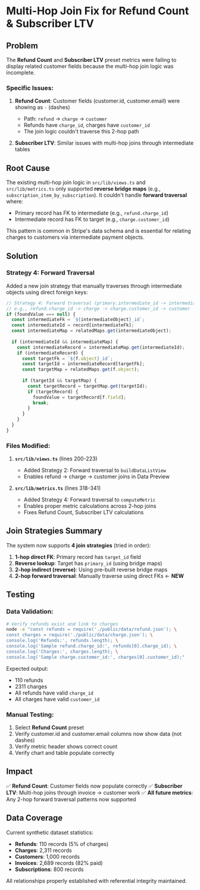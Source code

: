# Multi-Hop Join Fix for Refund Count & Subscriber LTV

## Problem

The **Refund Count** and **Subscriber LTV** preset metrics were failing to display related customer fields because the multi-hop join logic was incomplete.

### Specific Issues:

1. **Refund Count**: Customer fields (customer.id, customer.email) were showing as `-` (dashes)
   - Path: `refund` → `charge` → `customer`
   - Refunds have `charge_id`, charges have `customer_id`
   - The join logic couldn't traverse this 2-hop path

2. **Subscriber LTV**: Similar issues with multi-hop joins through intermediate tables

## Root Cause

The existing multi-hop join logic in `src/lib/views.ts` and `src/lib/metrics.ts` only supported **reverse bridge maps** (e.g., `subscription_item_by_subscription`). It couldn't handle **forward traversal** where:
- Primary record has FK to intermediate (e.g., `refund.charge_id`)
- Intermediate record has FK to target (e.g., `charge.customer_id`)

This pattern is common in Stripe's data schema and is essential for relating charges to customers via intermediate payment objects.

## Solution

### Strategy 4: Forward Traversal

Added a new join strategy that manually traverses through intermediate objects using direct foreign keys:

```typescript
// Strategy 4: Forward traversal (primary.intermediate_id -> intermediate -> target)
// e.g., refund.charge_id -> charge -> charge.customer_id -> customer
if (foundValue === null) {
  const intermediateFk = `${intermediateObject}_id`;
  const intermediateId = record[intermediateFk];
  const intermediateMap = relatedMaps.get(intermediateObject);
  
  if (intermediateId && intermediateMap) {
    const intermediateRecord = intermediateMap.get(intermediateId);
    if (intermediateRecord) {
      const targetFk = `${f.object}_id`;
      const targetId = intermediateRecord[targetFk];
      const targetMap = relatedMaps.get(f.object);
      
      if (targetId && targetMap) {
        const targetRecord = targetMap.get(targetId);
        if (targetRecord) {
          foundValue = targetRecord[f.field];
          break;
        }
      }
    }
  }
}
```

### Files Modified:

1. **`src/lib/views.ts`** (lines 200-223)
   - Added Strategy 2: Forward traversal to `buildDataListView`
   - Enables refund → charge → customer joins in Data Preview

2. **`src/lib/metrics.ts`** (lines 318-341)
   - Added Strategy 4: Forward traversal to `computeMetric`
   - Enables proper metric calculations across 2-hop joins
   - Fixes Refund Count, Subscriber LTV calculations

## Join Strategies Summary

The system now supports **4 join strategies** (tried in order):

1. **1-hop direct FK**: Primary record has `target_id` field
2. **Reverse lookup**: Target has `primary_id` (using bridge maps)
3. **2-hop indirect (reverse)**: Using pre-built reverse bridge maps
4. **2-hop forward traversal**: Manually traverse using direct FKs ← **NEW**

## Testing

### Data Validation:
```bash
# Verify refunds exist and link to charges
node -e "const refunds = require('./public/data/refund.json'); \
const charges = require('./public/data/charge.json'); \
console.log('Refunds:', refunds.length); \
console.log('Sample refund.charge_id:', refunds[0].charge_id); \
console.log('Charges:', charges.length); \
console.log('Sample charge.customer_id:', charges[0].customer_id);"
```

Expected output:
- 110 refunds
- 2311 charges
- All refunds have valid `charge_id`
- All charges have valid `customer_id`

### Manual Testing:
1. Select **Refund Count** preset
2. Verify customer.id and customer.email columns now show data (not dashes)
3. Verify metric header shows correct count
4. Verify chart and table populate correctly

## Impact

✅ **Refund Count**: Customer fields now populate correctly
✅ **Subscriber LTV**: Multi-hop joins through invoice → customer work
✅ **All future metrics**: Any 2-hop forward traversal patterns now supported

## Data Coverage

Current synthetic dataset statistics:
- **Refunds**: 110 records (5% of charges)
- **Charges**: 2,311 records
- **Customers**: 1,000 records
- **Invoices**: 2,689 records (82% paid)
- **Subscriptions**: 800 records

All relationships properly established with referential integrity maintained.
